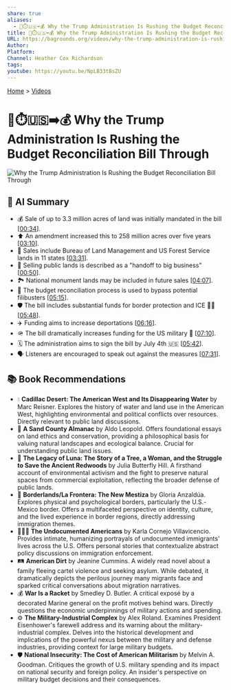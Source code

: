 ```yaml
---
share: true
aliases:
  - 👹⏱️🇺🇸➡️💰 Why the Trump Administration Is Rushing the Budget Reconciliation Bill Through
title: 👹⏱️🇺🇸➡️💰 Why the Trump Administration Is Rushing the Budget Reconciliation Bill Through
URL: https://bagrounds.org/videos/why-the-trump-administration-is-rushing-the-budget-reconciliation-bill-through
Author: 
Platform: 
Channel: Heather Cox Richardson
tags: 
youtube: https://youtu.be/NpLB33tBsZU
---
```

[Home](../index.md) > [Videos](./index.md)  
# 👹⏱️🇺🇸➡️💰 Why the Trump Administration Is Rushing the Budget Reconciliation Bill Through  
![Why the Trump Administration Is Rushing the Budget Reconciliation Bill Through](https://youtu.be/NpLB33tBsZU)  
  
## 🤖 AI Summary  
* 💰 Sale of up to 3.3 million acres of land was initially mandated in the bill \[[00:34](http://www.youtube.com/watch?v=NpLB33tBsZU&t=34)\].  
* ⬆️ An amendment increased this to 258 million acres over five years \[[03:10](http://www.youtube.com/watch?v=NpLB33tBsZU&t=190)\].  
* 🌲 Sales include Bureau of Land Management and US Forest Service lands in 11 states \[[03:31](http://www.youtube.com/watch?v=NpLB33tBsZU&t=211)\].  
* 🤝 Selling public lands is described as a "handoff to big business" \[[00:50](http://www.youtube.com/watch?v=NpLB33tBsZU&t=50)\].  
* 🏞️ National monument lands may be included in future sales \[[04:07](http://www.youtube.com/watch?v=NpLB33tBsZU&t=247)\].  
* 📜 The budget reconciliation process is used to bypass potential filibusters \[[05:15](http://www.youtube.com/watch?v=NpLB33tBsZU&t=315)\].  
* 🛡️ The bill includes substantial funds for border protection and ICE 👮‍♂️ \[[05:48](http://www.youtube.com/watch?v=NpLB33tBsZU&t=348)\].  
* ✈️ Funding aims to increase deportations \[[06:16](http://www.youtube.com/watch?v=NpLB33tBsZU&t=376)\].  
* 🪖 The bill dramatically increases funding for the US military 🚀 \[[07:10](http://www.youtube.com/watch?v=NpLB33tBsZU&t=430)\].  
* 🗓️ The administration aims to sign the bill by July 4th 🇺🇸 \[[05:42](http://www.youtube.com/watch?v=NpLB33tBsZU&t=342)\].  
* 🗣️ Listeners are encouraged to speak out against the measures \[[07:31](http://www.youtube.com/watch?v=NpLB33tBsZU&t=451)\].  
  
## 📚 Book Recommendations  
* 💧 **Cadillac Desert: The American West and Its Disappearing Water** by Marc Reisner. Explores the history of water and land use in the American West, highlighting environmental and political conflicts over resources. Directly relevant to public land discussions.  
* 🌳 **A Sand County Almanac** by Aldo Leopold. Offers foundational essays on land ethics and conservation, providing a philosophical basis for valuing natural landscapes and ecological balance. Crucial for understanding public land issues.  
* 🌲 **The Legacy of Luna: The Story of a Tree, a Woman, and the Struggle to Save the Ancient Redwoods** by Julia Butterfly Hill. A firsthand account of environmental activism and the fight to preserve natural spaces from commercial exploitation, reflecting the broader defense of public lands.  
* 🛂 **Borderlands/La Frontera: The New Mestiza** by Gloria Anzaldúa. Explores physical and psychological borders, particularly the U.S.-Mexico border. Offers a multifaceted perspective on identity, culture, and the lived experience in border regions, directly addressing immigration themes.  
* 🧑‍🤝‍🧑 **The Undocumented Americans** by Karla Cornejo Villavicencio. Provides intimate, humanizing portrayals of undocumented immigrants' lives across the U.S. Offers personal stories that contextualize abstract policy discussions on immigration enforcement.  
* 🛤️ **American Dirt** by Jeanine Cummins. A widely read novel about a family fleeing cartel violence and seeking asylum. While debated, it dramatically depicts the perilous journey many migrants face and sparked critical conversations about migration narratives.  
* 💰 **War Is a Racket** by Smedley D. Butler. A critical exposé by a decorated Marine general on the profit motives behind wars. Directly questions the economic underpinnings of military actions and spending.  
* ⚙️ **The Military-Industrial Complex** by Alex Roland. Examines President Eisenhower's farewell address and its warning about the military-industrial complex. Delves into the historical development and implications of the powerful nexus between the military and defense industries, providing context for large military budgets.  
* 🛡️ **National Insecurity: The Cost of American Militarism** by Melvin A. Goodman. Critiques the growth of U.S. military spending and its impact on national security and foreign policy. An insider's perspective on military budget decisions and their consequences.